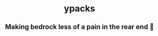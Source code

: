 <h1 align="center">ypacks</h1>

<h2 align="center">Making bedrock less of a pain in the rear end 🙏</h2>
